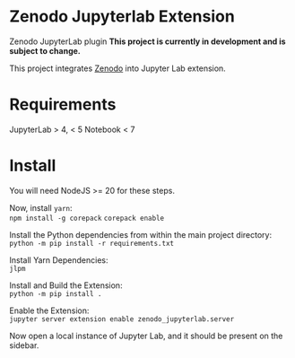 # Zenodo Jupyterlab Extension
Zenodo JupyterLab plugin
**This project is currently in development and is subject to change.**

This project integrates [Zenodo](https://zenodo.org) into Jupyter Lab extension.

# Requirements
JupyterLab > 4, < 5
Notebook < 7

# Install
You will need NodeJS >= 20 for these steps.

Now, install `yarn`:\
`npm install -g corepack`
`corepack enable`

Install the Python dependencies from within the main project directory:\
`python -m pip install -r requirements.txt`

Install Yarn Dependencies:\
`jlpm`

Install and Build the Extension:\
`python -m pip install .`

Enable the Extension:\
`jupyter server extension enable zenodo_jupyterlab.server`

Now open a local instance of Jupyter Lab, and it should be present on the sidebar.